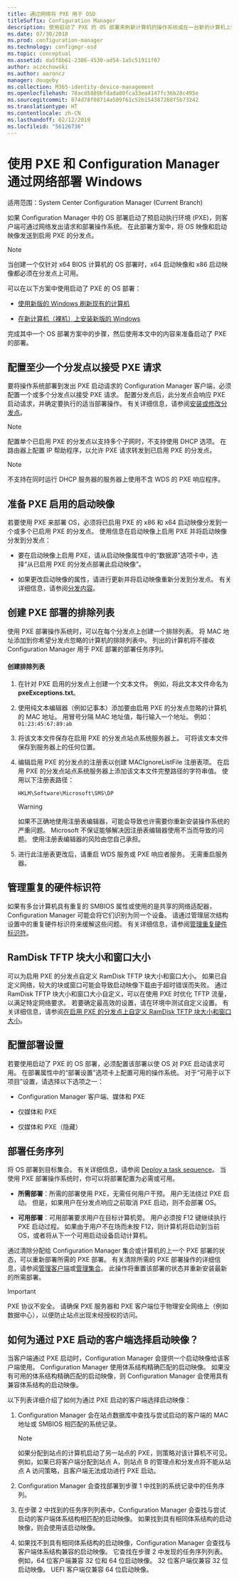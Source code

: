 ```yaml
---
title: 通过网络将 PXE 用于 OSD
titleSuffix: Configuration Manager
description: 使用启动了 PXE 的 OS 部署来刷新计算机的操作系统或在一台新的计算机上安装新版本的 Windows。
ms.date: 07/30/2018
ms.prod: configuration-manager
ms.technology: configmgr-osd
ms.topic: conceptual
ms.assetid: da5f8b61-2386-4530-ad54-1a5c51911f07
author: aczechowski
ms.author: aaroncz
manager: dougeby
ms.collection: M365-identity-device-management
ms.openlocfilehash: 78acd5880bfdada80fca33ea4147fc36b28c495e
ms.sourcegitcommit: 874d78f08714a509f61c52b154387268f5b73242
ms.translationtype: HT
ms.contentlocale: zh-CN
ms.lasthandoff: 02/12/2019
ms.locfileid: "56126736"
---
```

# <a name="use-pxe-to-deploy-windows-over-the-network-with-configuration-manager"></a>使用 PXE 和 Configuration Manager 通过网络部署 Windows

适用范围：System Center Configuration Manager (Current Branch)

如果 Configuration Manager 中的 OS 部署启动了预启动执行环境 (PXE)，则客户端可通过网络发出请求和部署操作系统。 在此部署方案中，将 OS 映像和启动映像发送到启用 PXE 的分发点。

> [!NOTE]  
>  当创建一个仅针对 x64 BIOS 计算机的 OS 部署时，x64 启动映像和 x86 启动映像都必须在分发点上可用。

可以在以下方案中使用启动了 PXE 的 OS 部署：

-   [使用新版的 Windows 刷新现有的计算机](/sccm/osd/deploy-use/refresh-an-existing-computer-with-a-new-version-of-windows)  

-   [在新计算机（裸机）上安装新版的 Windows](/sccm/osd/deploy-use/install-new-windows-version-new-computer-bare-metal)  

完成其中一个 OS 部署方案中的步骤，然后使用本文中的内容来准备启动了 PXE 的部署。



##  <a name="BKMK_Configure"></a> 配置至少一个分发点以接受 PXE 请求

要将操作系统部署到发出 PXE 启动请求的 Configuration Manager 客户端，必须配置一个或多个分发点以接受 PXE 请求。 配置分发点后，此分发点会响应 PXE 启动请求，并确定要执行的适当部署操作。 有关详细信息，请参阅[安装或修改分发点](/sccm/core/servers/deploy/configure/install-and-configure-distribution-points#bkmk_config-pxe)。  

> [!NOTE]  
>  配置单个已启用 PXE 的分发点以支持多个子网时，不支持使用 DHCP 选项。 在路由器上配置 IP 帮助程序，以允许 PXE 请求转发到已启用 PXE 的分发点。

> [!NOTE]  
>  不支持在同时运行 DHCP 服务器的服务器上使用不含 WDS 的 PXE 响应程序。

## <a name="prepare-a-pxe-enabled-boot-image"></a>准备 PXE 启用的启动映像

若要使用 PXE 来部署 OS，必须将已启用 PXE 的 x86 和 x64 启动映像分发到一个或多个已启用 PXE 的分发点。 使用信息在启动映像上启用 PXE 并将启动映像分发到分发点：

-   要在启动映像上启用 PXE，请从启动映像属性中的“数据源”选项卡中，选择“从已启用 PXE 的分发点部署此启动映像”。

-   如果更改启动映像的属性，请进行更新并将启动映像重新分发到分发点。 有关详细信息，请参阅[分发内容](/sccm/core/servers/deploy/configure/deploy-and-manage-content#bkmk_distribute)。



##  <a name="BKMK_PXEExclusionList"></a> 创建 PXE 部署的排除列表

使用 PXE 部署操作系统时，可以在每个分发点上创建一个排除列表。 将 MAC 地址添加到你希望分发点忽略的计算机的排除列表中。 列出的计算机将不接收 Configuration Manager 用于 PXE 部署的部署任务序列。

#### <a name="to-create-the-exclusion-list"></a>创建排除列表

1.  在针对 PXE 启用的分发点上创建一个文本文件。 例如，将此文本文件命名为 **pxeExceptions.txt**。  

2.  使用纯文本编辑器（例如记事本）添加要由启用 PXE 的分发点忽略的计算机的 MAC 地址。 用冒号分隔 MAC 地址值，每行输入一个地址。 例如： `01:23:45:67:89:ab`  

3.  将该文本文件保存在启用 PXE 的分发点站点系统服务器上。 可将该文本文件保存到服务器上的任何位置。  

4.  编辑启用 PXE 的分发点的注册表以创建 MACIgnoreListFile 注册表项。 在启用 PXE 的分发点站点系统服务器上添加该文本文件完整路径的字符串值。 使用以下注册表路径：  

     `HKLM\Software\Microsoft\SMS\DP`  

    > [!WARNING]  
    >  如果不正确地使用注册表编辑器，可能会导致也许需要你重新安装操作系统的严重问题。 Microsoft 不保证能够解决因注册表编辑器使用不当而导致的问题。 使用注册表编辑器的风险由您自己承担。  

5. 进行此注册表更改后，请重启 WDS 服务或 PXE 响应者服务。 无需重启服务器。<!--512129-->  



## <a name="manage-duplicate-hardware-identifiers"></a>管理重复的硬件标识符

如果有多台计算机具有重复的 SMBIOS 属性或使用的是共享的网络适配器，Configuration Manager 可能会将它们识别为同一个设备。 请通过管理层次结构设置中的重复硬件标识符来缓解这些问题。 有关详细信息，请参阅[管理重复硬件标识符](/sccm/core/clients/manage/manage-clients#manage-duplicate-hardware-identifiers)。



##  <a name="BKMK_RamDiskTFTP"></a> RamDisk TFTP 块大小和窗口大小

可以为启用 PXE 的分发点自定义 RamDisk TFTP 块大小和窗口大小。 如果已自定义网络，较大的块或窗口可能会导致启动映像下载由于超时错误而失败。 通过 RamDisk TFTP 块大小和窗口大小自定义，可以在使用 PXE 时优化 TFTP 流量，以满足特定网络要求。 若要确定最高效的设置，请在环境中测试自定义设置。 有关详细信息，请参阅[在启用 PXE 的分发点上自定义 RamDisk TFTP 块大小和窗口大小](/sccm/osd/get-started/prepare-site-system-roles-for-operating-system-deployments#BKMK_RamDiskTFTP)。



## <a name="configure-deployment-settings"></a>配置部署设置

若要使用启动了 PXE 的 OS 部署，必须配置该部署以使 OS 对 PXE 启动请求可用。 在部署属性中的“部署设置”选项卡上配置可用的操作系统。 对于“可用于以下项目”设置，请选择以下选项之一：

-   Configuration Manager 客户端、媒体和 PXE

-   仅媒体和 PXE

-   仅媒体和 PXE（隐藏）



##  <a name="BKMK_Deploy"></a> 部署任务序列

将 OS 部署到目标集合。 有关详细信息，请参阅 [Deploy a task sequence](/sccm/osd/deploy-use/manage-task-sequences-to-automate-tasks#BKMK_DeployTS)。 当使用 PXE 部署操作系统时，你可以将部署配置为必需或可用。

-   **所需部署**：所需的部署使用 PXE，无需任何用户干预。 用户无法绕过 PXE 启动。 但是，如果用户在分发点响应之前取消 PXE 启动，则不会部署 OS。

-   **可用部署**：可用部署要求用户在目标计算机旁。 用户必须按 F12 键继续执行 PXE 启动过程。 如果由于用户不在场而未按 F12，则计算机将启动到当前 OS，或者将从下一个可用启动设备启动计算机。

通过清除分配给 Configuration Manager 集合或计算机的上一个 PXE 部署的状态，可以重新部署所需的 PXE 部署。 有关清除所需的 PXE 部署操作的详细信息，请参阅[管理客户端](/sccm/core/clients/manage/manage-clients#BKMK_ManagingClients_DevicesNode)或[管理集合](/sccm/core/clients/manage/collections/manage-collections#how-to-manage-device-collections)。 此操作将重置该部署的状态并重新安装最新的所需部署。

> [!IMPORTANT]  
> PXE 协议不安全。 请确保 PXE 服务器和 PXE 客户端位于物理安全网络上（例如数据中心），以便防止站点出现未经授权的访问。



##  <a name="how-is-the-boot-image-selected-for-clients-booting-with-pxe"></a>如何为通过 PXE 启动的客户端选择启动映像？

当客户端通过 PXE 启动时，Configuration Manager 会提供一个启动映像给该客户端使用。 Configuration Manager 使用体系结构精确匹配的启动映像。 如果没有可用的体系结构精确匹配的启动映像，则 Configuration Manager 会使用具有兼容体系结构的启动映像。 

以下列表详细介绍了如何为通过 PXE 启动的客户端选择启动映像：  

1. Configuration Manager 会在站点数据库中查找与尝试启动的客户端的 MAC 地址或 SMBIOS 相匹配的系统记录。  

    > [!NOTE]  
    > 如果分配到站点的计算机启动了另一站点的 PXE，则策略对该计算机不可见。 例如，如果已将客户端分配到站点 A，则站点 B 的管理点和分发点将不能从站点 A 访问策略，且客户端无法成功进行 PXE 启动。  

2. Configuration Manager 会查找部署到步骤 1 中找到的系统记录中的任务序列。  

3. 在步骤 2 中找到的任务序列列表中，Configuration Manager 会查找与尝试启动的客户端体系结构相匹配的启动映像。 如果找到具有相同体系结构的启动映像，则会使用该启动映像。  

4. 如果找不到具有相同体系结构的启动映像，Configuration Manager 会查找与客户端体系结构兼容的启动映像。 它查找在步骤 2 中发现的任务序列列表。 例如，64 位客户端兼容 32 位和 64 位启动映像。 32 位客户端仅兼容 32 位启动映像。 UEFI 客户端仅兼容 64 位启动映像。  
